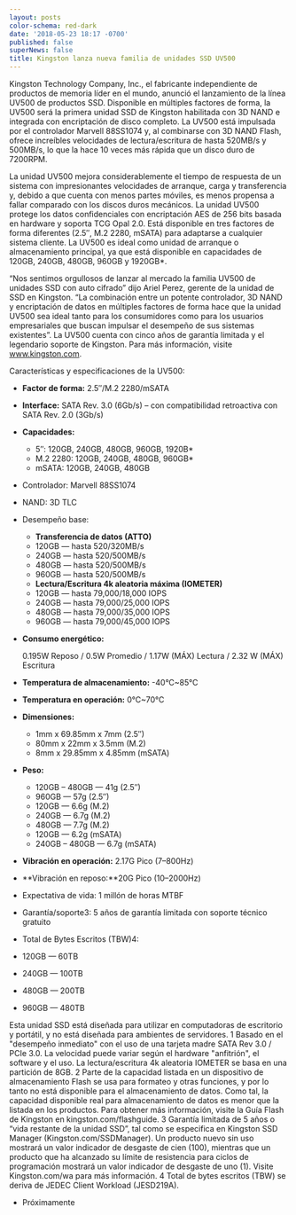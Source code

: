 ```yaml
---
layout: posts
color-schema: red-dark
date: '2018-05-23 18:17 -0700'
published: false
superNews: false
title: Kingston lanza nueva familia de unidades SSD UV500
---
```

Kingston Technology Company, Inc., el fabricante independiente de productos de memoria líder en el mundo, anunció el lanzamiento de la línea UV500 de productos SSD. Disponible en múltiples factores de forma, la UV500 será la primera unidad SSD de Kingston habilitada con 3D NAND e integrada con encriptación de disco completo. La UV500 está impulsada por el controlador Marvell 88SS1074 y, al combinarse con 3D NAND Flash, ofrece increíbles velocidades de lectura/escritura de hasta 520MB/s y 500MB/s, lo que la hace 10 veces más rápida que un disco duro de 7200RPM.

La unidad UV500 mejora considerablemente el tiempo de respuesta de un sistema con impresionantes velocidades de arranque, carga y transferencia y, debido a que cuenta con menos partes móviles, es menos propensa a fallar comparado con los discos duros mecánicos. La unidad UV500 protege los datos confidenciales con encriptación AES de 256 bits basada en hardware y soporta TCG Opal 2.0. Está disponible en tres factores de forma diferentes (2.5″, M.2 2280, mSATA) para adaptarse a cualquier sistema cliente. La UV500 es ideal como unidad de arranque o almacenamiento principal, ya que está disponible en capacidades de 120GB, 240GB, 480GB, 960GB y 1920GB*.
            
“Nos sentimos orgullosos de lanzar al mercado la familia UV500 de unidades SSD con auto cifrado” dijo Ariel Perez, gerente de la unidad de SSD en Kingston. “La combinación entre un potente controlador, 3D NAND y encriptación de datos en múltiples factores de forma hace que la unidad UV500 sea ideal tanto para los consumidores como para los usuarios empresariales que buscan impulsar el desempeño de sus sistemas existentes”. 
La UV500 cuenta con cinco años de garantía limitada y el legendario soporte de Kingston. Para más información, visite www.kingston.com.

Características y especificaciones de la UV500:
- **Factor de forma:** 2.5″/M.2 2280/mSATA
- **Interface:** SATA Rev. 3.0 (6Gb/s) – con compatibilidad retroactiva con SATA Rev. 2.0 (3Gb/s)
- **Capacidades:**
  - 5″: 120GB, 240GB, 480GB, 960GB, 1920B*
  - M.2 2280: 120GB, 240GB, 480GB, 960GB*
  - mSATA: 120GB, 240GB, 480GB
- Controlador: Marvell 88SS1074 
- NAND: 3D TLC
- Desempeño base:
  - **Transferencia de datos (ATTO)**
  - 120GB — hasta 520/320MB/s
  - 240GB — hasta 520/500MB/s
  - 480GB — hasta 520/500MB/s
  - 960GB — hasta 520/500MB/s
  - **Lectura/Escritura 4k aleatoria máxima (IOMETER)**
  - 120GB — hasta 79,000/18,000 IOPS
  - 240GB — hasta 79,000/25,000 IOPS
  - 480GB — hasta 79,000/35,000 IOPS
  - 960GB — hasta 79,000/45,000 IOPS
 
- **Consumo energético:**

	0.195W Reposo / 0.5W Promedio / 1.17W (MÁX) Lectura / 2.32 W (MÁX) Escritura
- **Temperatura de almacenamiento:** -40°C~85°C
- **Temperatura en operación:** 0°C~70°C
- **Dimensiones:** 
  - 1mm x 69.85mm x 7mm (2.5″)
  - 80mm x 22mm x 3.5mm (M.2)
  - 8mm x 29.85mm x 4.85mm (mSATA)
- **Peso:** 
  - 120GB – 480GB — 41g (2.5″)
  - 960GB — 57g (2.5″)
  - 120GB — 6.6g (M.2)
  - 240GB — 6.7g (M.2)
  - 480GB — 7.7g (M.2)
  - 120GB — 6.2g (mSATA)
  - 240GB – 480GB — 6.7g (mSATA)

- **Vibración en operación:** 2.17G Pico (7–800Hz)
- **Vibración en reposo:**20G Pico (10–2000Hz)
- Expectativa de vida: 1 millón de horas MTBF
- Garantía/soporte3: 5 años de garantía limitada con soporte técnico gratuito
- Total de Bytes Escritos (TBW)4: 
- 120GB — 60TB
- 240GB — 100TB
- 480GB — 200TB
- 960GB — 480TB


Esta unidad SSD está diseñada para utilizar en computadoras de escritorio y portátil, y no está diseñada para ambientes de servidores.
1 Basado en el "desempeño inmediato" con el uso de una tarjeta madre SATA Rev 3.0 / PCIe 3.0. La velocidad puede variar según el hardware "anfitrión", el software y el uso. La lectura/escritura 4k aleatoria IOMETER se basa en una partición de 8GB.
2 Parte de la capacidad listada en un dispositivo de almacenamiento Flash se usa para formateo y otras funciones, y por lo tanto no está disponible para el almacenamiento de datos. Como tal, la capacidad disponible real para almacenamiento de datos es menor que la listada en los productos. Para obtener más información, visite la Guía Flash de Kingston en kingston.com/flashguide.
3 Garantía limitada de 5 años o “vida restante de la unidad SSD”, tal como se especifica en Kingston SSD Manager (Kingston.com/SSDManager). Un producto nuevo sin uso mostrará un valor indicador de desgaste de cien (100), mientras que un producto que ha alcanzado su límite de resistencia para ciclos de programación mostrará un valor indicador de desgaste de uno (1). Visite Kingston.com/wa para más información.
4 Total de bytes escritos (TBW) se deriva de JEDEC Client Workload (JESD219A).
* Próximamente
